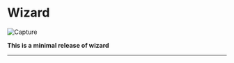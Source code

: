 # Wizard

![Capture](https://i.gifer.com/origin/1d/1dda6ed3d43bc55b79905acd5cf9f554.gif)

**This is a minimal release of wizard**

---


